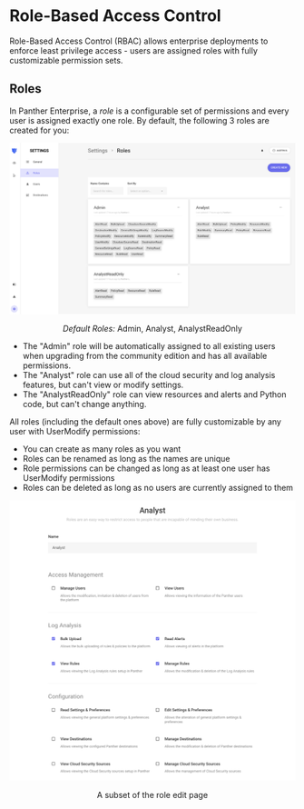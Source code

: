 # Role-Based Access Control
Role-Based Access Control (RBAC) allows enterprise deployments to enforce least privilege access -
users are assigned roles with fully customizable permission sets.

## Roles
In Panther Enterprise, a *role* is a configurable set of permissions and every user is assigned
exactly one role. By default, the following 3 roles are created for you:

<img src="docs/img/rbac-default-roles.png" alt="Default Roles"/>
<p align="center"><i>Default Roles:</i> Admin, Analyst, AnalystReadOnly</p>

* The "Admin" role will be automatically assigned to all existing users when upgrading from the
community edition and has all available permissions.
* The "Analyst" role can use all of the cloud security and log analysis features, but can't view or
modify settings.
* The "AnalystReadOnly" role can view resources and alerts and Python code, but can't change anything.

All roles (including the default ones above) are fully customizable by any user with UserModify permissions:

* You can create as many roles as you want
* Roles can be renamed as long as the names are unique
* Role permissions can be changed as long as at least one user has UserModify permissions
* Roles can be deleted as long as no users are currently assigned to them

<img src="docs/img/rbac-role-edit.png" alt="Role Edit"/>
<p align="center">A subset of the role edit page</p>
